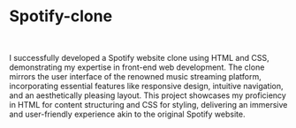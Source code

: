 # Spotify-clone
<br>
<p>
  I successfully developed a Spotify website clone using HTML and CSS, demonstrating my expertise in front-end web development. The clone mirrors the user interface of the renowned music streaming platform, incorporating essential features like responsive design, intuitive navigation, and an aesthetically pleasing layout. This project showcases my proficiency in HTML for content structuring and CSS for styling, delivering an immersive and user-friendly experience akin to the original Spotify website.
</p>
